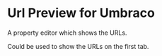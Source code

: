 # Url Preview for Umbraco 

A property editor which shows the URLs.

Could be used to show the URLs on the first tab.
